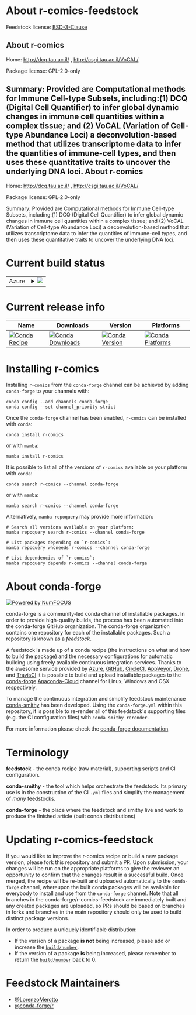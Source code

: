 About r-comics-feedstock
========================

Feedstock license: [BSD-3-Clause](https://github.com/conda-forge/r-comics-feedstock/blob/main/LICENSE.txt)

About r-comics
--------------

Home: http://dcq.tau.ac.il/ , http://csgi.tau.ac.il/VoCAL/

Package license: GPL-2.0-only

Summary: Provided are Computational methods for Immune Cell-type Subsets, including:(1) DCQ (Digital Cell Quantifier) to infer global dynamic changes in immune cell quantities within a complex tissue; and (2) VoCAL (Variation of Cell-type Abundance Loci) a deconvolution-based method that utilizes transcriptome data to infer the quantities of immune-cell types, and then uses these quantitative traits to uncover the underlying DNA loci.
About r-comics
--------------

Home: http://dcq.tau.ac.il/ , http://csgi.tau.ac.il/VoCAL/

Package license: GPL-2.0-only

Summary: Provided are Computational methods for Immune Cell-type Subsets, including:(1) DCQ (Digital Cell Quantifier) to infer global dynamic changes in immune cell quantities within a complex tissue; and (2) VoCAL (Variation of Cell-type Abundance Loci) a deconvolution-based method that utilizes transcriptome data to infer the quantities of immune-cell types, and then uses these quantitative traits to uncover the underlying DNA loci.

Current build status
====================


<table>
    
  <tr>
    <td>Azure</td>
    <td>
      <details>
        <summary>
          <a href="https://dev.azure.com/conda-forge/feedstock-builds/_build/latest?definitionId=15499&branchName=main">
            <img src="https://dev.azure.com/conda-forge/feedstock-builds/_apis/build/status/r-comics-feedstock?branchName=main">
          </a>
        </summary>
        <table>
          <thead><tr><th>Variant</th><th>Status</th></tr></thead>
          <tbody><tr>
              <td>linux_64_r_base4.2</td>
              <td>
                <a href="https://dev.azure.com/conda-forge/feedstock-builds/_build/latest?definitionId=15499&branchName=main">
                  <img src="https://dev.azure.com/conda-forge/feedstock-builds/_apis/build/status/r-comics-feedstock?branchName=main&jobName=linux&configuration=linux%20linux_64_r_base4.2" alt="variant">
                </a>
              </td>
            </tr><tr>
              <td>linux_64_r_base4.3</td>
              <td>
                <a href="https://dev.azure.com/conda-forge/feedstock-builds/_build/latest?definitionId=15499&branchName=main">
                  <img src="https://dev.azure.com/conda-forge/feedstock-builds/_apis/build/status/r-comics-feedstock?branchName=main&jobName=linux&configuration=linux%20linux_64_r_base4.3" alt="variant">
                </a>
              </td>
            </tr><tr>
              <td>osx_64_r_base4.2</td>
              <td>
                <a href="https://dev.azure.com/conda-forge/feedstock-builds/_build/latest?definitionId=15499&branchName=main">
                  <img src="https://dev.azure.com/conda-forge/feedstock-builds/_apis/build/status/r-comics-feedstock?branchName=main&jobName=osx&configuration=osx%20osx_64_r_base4.2" alt="variant">
                </a>
              </td>
            </tr><tr>
              <td>osx_64_r_base4.3</td>
              <td>
                <a href="https://dev.azure.com/conda-forge/feedstock-builds/_build/latest?definitionId=15499&branchName=main">
                  <img src="https://dev.azure.com/conda-forge/feedstock-builds/_apis/build/status/r-comics-feedstock?branchName=main&jobName=osx&configuration=osx%20osx_64_r_base4.3" alt="variant">
                </a>
              </td>
            </tr><tr>
              <td>win_64</td>
              <td>
                <a href="https://dev.azure.com/conda-forge/feedstock-builds/_build/latest?definitionId=15499&branchName=main">
                  <img src="https://dev.azure.com/conda-forge/feedstock-builds/_apis/build/status/r-comics-feedstock?branchName=main&jobName=win&configuration=win%20win_64_" alt="variant">
                </a>
              </td>
            </tr>
          </tbody>
        </table>
      </details>
    </td>
  </tr>
</table>

Current release info
====================

| Name | Downloads | Version | Platforms |
| --- | --- | --- | --- |
| [![Conda Recipe](https://img.shields.io/badge/recipe-r--comics-green.svg)](https://anaconda.org/conda-forge/r-comics) | [![Conda Downloads](https://img.shields.io/conda/dn/conda-forge/r-comics.svg)](https://anaconda.org/conda-forge/r-comics) | [![Conda Version](https://img.shields.io/conda/vn/conda-forge/r-comics.svg)](https://anaconda.org/conda-forge/r-comics) | [![Conda Platforms](https://img.shields.io/conda/pn/conda-forge/r-comics.svg)](https://anaconda.org/conda-forge/r-comics) |

Installing r-comics
===================

Installing `r-comics` from the `conda-forge` channel can be achieved by adding `conda-forge` to your channels with:

```
conda config --add channels conda-forge
conda config --set channel_priority strict
```

Once the `conda-forge` channel has been enabled, `r-comics` can be installed with `conda`:

```
conda install r-comics
```

or with `mamba`:

```
mamba install r-comics
```

It is possible to list all of the versions of `r-comics` available on your platform with `conda`:

```
conda search r-comics --channel conda-forge
```

or with `mamba`:

```
mamba search r-comics --channel conda-forge
```

Alternatively, `mamba repoquery` may provide more information:

```
# Search all versions available on your platform:
mamba repoquery search r-comics --channel conda-forge

# List packages depending on `r-comics`:
mamba repoquery whoneeds r-comics --channel conda-forge

# List dependencies of `r-comics`:
mamba repoquery depends r-comics --channel conda-forge
```


About conda-forge
=================

[![Powered by
NumFOCUS](https://img.shields.io/badge/powered%20by-NumFOCUS-orange.svg?style=flat&colorA=E1523D&colorB=007D8A)](https://numfocus.org)

conda-forge is a community-led conda channel of installable packages.
In order to provide high-quality builds, the process has been automated into the
conda-forge GitHub organization. The conda-forge organization contains one repository
for each of the installable packages. Such a repository is known as a *feedstock*.

A feedstock is made up of a conda recipe (the instructions on what and how to build
the package) and the necessary configurations for automatic building using freely
available continuous integration services. Thanks to the awesome service provided by
[Azure](https://azure.microsoft.com/en-us/services/devops/), [GitHub](https://github.com/),
[CircleCI](https://circleci.com/), [AppVeyor](https://www.appveyor.com/),
[Drone](https://cloud.drone.io/welcome), and [TravisCI](https://travis-ci.com/)
it is possible to build and upload installable packages to the
[conda-forge](https://anaconda.org/conda-forge) [Anaconda-Cloud](https://anaconda.org/)
channel for Linux, Windows and OSX respectively.

To manage the continuous integration and simplify feedstock maintenance
[conda-smithy](https://github.com/conda-forge/conda-smithy) has been developed.
Using the ``conda-forge.yml`` within this repository, it is possible to re-render all of
this feedstock's supporting files (e.g. the CI configuration files) with ``conda smithy rerender``.

For more information please check the [conda-forge documentation](https://conda-forge.org/docs/).

Terminology
===========

**feedstock** - the conda recipe (raw material), supporting scripts and CI configuration.

**conda-smithy** - the tool which helps orchestrate the feedstock.
                   Its primary use is in the construction of the CI ``.yml`` files
                   and simplify the management of *many* feedstocks.

**conda-forge** - the place where the feedstock and smithy live and work to
                  produce the finished article (built conda distributions)


Updating r-comics-feedstock
===========================

If you would like to improve the r-comics recipe or build a new
package version, please fork this repository and submit a PR. Upon submission,
your changes will be run on the appropriate platforms to give the reviewer an
opportunity to confirm that the changes result in a successful build. Once
merged, the recipe will be re-built and uploaded automatically to the
`conda-forge` channel, whereupon the built conda packages will be available for
everybody to install and use from the `conda-forge` channel.
Note that all branches in the conda-forge/r-comics-feedstock are
immediately built and any created packages are uploaded, so PRs should be based
on branches in forks and branches in the main repository should only be used to
build distinct package versions.

In order to produce a uniquely identifiable distribution:
 * If the version of a package **is not** being increased, please add or increase
   the [``build/number``](https://docs.conda.io/projects/conda-build/en/latest/resources/define-metadata.html#build-number-and-string).
 * If the version of a package **is** being increased, please remember to return
   the [``build/number``](https://docs.conda.io/projects/conda-build/en/latest/resources/define-metadata.html#build-number-and-string)
   back to 0.

Feedstock Maintainers
=====================

* [@LorenzoMerotto](https://github.com/LorenzoMerotto/)
* [@conda-forge/r](https://github.com/conda-forge/r/)

